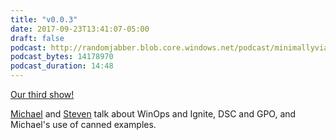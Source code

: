 ```yaml
---
title: "v0.0.3"
date: 2017-09-23T13:41:07-05:00
draft: false
podcast: http://randomjabber.blob.core.windows.net/podcast/minimallyviable_podcast-v0.0.3.mp3
podcast_bytes: 14178970
podcast_duration: 14:48
---
```


[Our third show!](http://randomjabber.blob.core.windows.net/podcast/minimallyviable_podcast-v0.0.3.mp3)

[Michael](https://twitter.com/migreene) and [Steven](https://twitter.com/stevenmurawski) talk about WinOps and Ignite, DSC and GPO, and Michael's use of canned examples.
